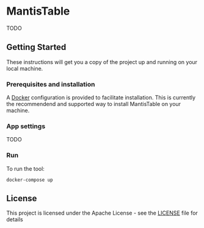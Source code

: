 # MantisTable
TODO

## Getting Started

These instructions will get you a copy of the project up and running on your local machine.

### Prerequisites and installation

A [Docker](https://www.docker.com/) configuration is provided to facilitate installation. This is currently the recommendend and supported way to install MantisTable on your machine.

### App settings
TODO

### Run
To run the tool:

```
docker-compose up
```

## License

This project is licensed under the Apache License - see the [LICENSE](LICENSE) file for details


